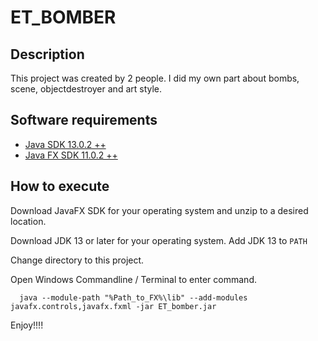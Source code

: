 ET_BOMBER
===

Description
---

This project was created by 2 people. I did my own part about bombs, scene, objectdestroyer and art style.


Software requirements
---

*  [Java SDK 13.0.2 ++](https://www.oracle.com/java/technologies/javase-jdk13-downloads.html)
*  [Java FX SDK 11.0.2 ++](https://gluonhq.com/products/javafx/)


How to execute
---

Download JavaFX SDK for your operating system and unzip to a desired location.


Download JDK 13 or later for your operating system. Add JDK 13 to `PATH`


Change directory to this project.


Open Windows Commandline / Terminal to enter command.
      
      java --module-path "%Path_to_FX%\lib" --add-modules javafx.controls,javafx.fxml -jar ET_bomber.jar
      
      
Enjoy!!!!
